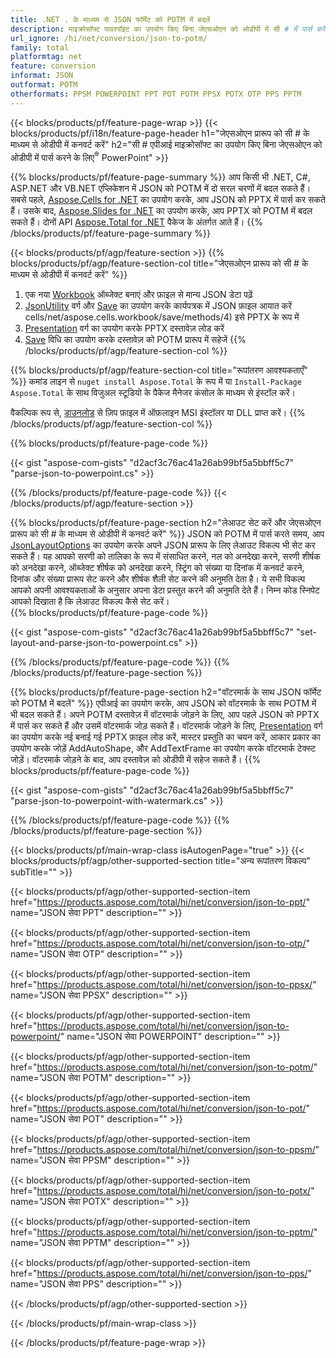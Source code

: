 ```yaml
---
title: .NET . के माध्यम से JSON फॉर्मेट को POTM में बदलें
description: माइक्रोसॉफ्ट पावरपॉइंट का उपयोग किए बिना जेएसओएन को ओडीपी में सी # में पार्स करें
url_ignore: /hi/net/conversion/json-to-potm/
family: total
platformtag: net
feature: conversion
informat: JSON
outformat: POTM
otherformats: PPSM POWERPOINT PPT POT POTM PPSX POTX OTP PPS PPTM
---
```

{{< blocks/products/pf/feature-page-wrap >}}
{{< blocks/products/pf/i18n/feature-page-header h1="जेएसओएन प्रारूप को सी # के माध्यम से ओडीपी में कनवर्ट करें" h2="सी # एपीआई माइक्रोसॉफ्ट का उपयोग किए बिना जेएसओएन को ओडीपी में पार्स करने के लिए<sup>&reg;</sup> PowerPoint" >}}

{{% blocks/products/pf/feature-page-summary %}}
आप किसी भी .NET, C#, ASP.NET और VB.NET एप्लिकेशन में JSON को POTM में दो सरल चरणों में बदल सकते हैं। सबसे पहले, [Aspose.Cells for .NET](https://products.aspose.com/cells/net/) का उपयोग करके, आप JSON को PPTX में पार्स कर सकते हैं। उसके बाद, [Aspose.Slides for .NET](https://products.aspose.com/slides/net/) का उपयोग करके, आप PPTX को POTM में बदल सकते हैं। दोनों API [Aspose.Total for .NET](https://products.aspose.com/total/net/) पैकेज के अंतर्गत आते हैं।
{{% /blocks/products/pf/feature-page-summary  %}}

{{< blocks/products/pf/agp/feature-section >}}
{{% blocks/products/pf/agp/feature-section-col title="जेएसओएन प्रारूप को सी # के माध्यम से ओडीपी में कनवर्ट करें" %}}
1. एक नया [Workbook](https://reference.aspose.com/cells/net/aspose.cells/workbook) ऑब्जेक्ट बनाएं और फ़ाइल से मान्य JSON डेटा पढ़ें
2. [JsonUtility](https://reference.aspose.com/cells/net/aspose.cells.utility/jsonutility) वर्ग और [Save](https://reference.aspose.com/) का उपयोग करके कार्यपत्रक में JSON फ़ाइल आयात करें cells/net/aspose.cells.workbook/save/methods/4) इसे PPTX के रूप में
3. [Presentation](https://reference.aspose.com/slides/net/aspose.slides/presentation) वर्ग का उपयोग करके PPTX दस्तावेज़ लोड करें
4. [Save](https://reference.aspose.com/slides/net/aspose.slides.presentation/save/methods/5) विधि का उपयोग करके दस्तावेज़ को POTM प्रारूप में सहेजें
{{% /blocks/products/pf/agp/feature-section-col %}}

{{% blocks/products/pf/agp/feature-section-col title="रूपांतरण आवश्यकताएँ" %}}
कमांड लाइन से ```nuget install Aspose.Total``` के रूप में या ```Install-Package Aspose.Total``` के साथ विजुअल स्टूडियो के पैकेज मैनेजर कंसोल के माध्यम से इंस्टॉल करें।

वैकल्पिक रूप से, [डाउनलोड](https://releases.aspose.com/total/net) से ज़िप फ़ाइल में ऑफ़लाइन MSI इंस्टॉलर या DLL प्राप्त करें।
{{% /blocks/products/pf/agp/feature-section-col %}}

{{% blocks/products/pf/feature-page-code %}}

{{< gist "aspose-com-gists" "d2acf3c76ac41a26ab99bf5a5bbff5c7" "parse-json-to-powerpoint.cs" >}}


{{% /blocks/products/pf/feature-page-code %}}
{{< /blocks/products/pf/agp/feature-section >}}

{{% blocks/products/pf/feature-page-section  h2="लेआउट सेट करें और जेएसओएन प्रारूप को सी # के माध्यम से ओडीपी में कनवर्ट करें" %}}
JSON को POTM में पार्स करते समय, आप [JsonLayoutOptions](https://reference.aspose.com/cells/net/aspose.cells.utility/jsonlayoutoptions) का उपयोग करके अपने JSON प्रारूप के लिए लेआउट विकल्प भी सेट कर सकते हैं। यह आपको सरणी को तालिका के रूप में संसाधित करने, नल को अनदेखा करने, सरणी शीर्षक को अनदेखा करने, ऑब्जेक्ट शीर्षक को अनदेखा करने, स्ट्रिंग को संख्या या दिनांक में कनवर्ट करने, दिनांक और संख्या प्रारूप सेट करने और शीर्षक शैली सेट करने की अनुमति देता है। ये सभी विकल्प आपको अपनी आवश्यकताओं के अनुसार अपना डेटा प्रस्तुत करने की अनुमति देते हैं। निम्न कोड स्निपेट आपको दिखाता है कि लेआउट विकल्प कैसे सेट करें।  
{{% blocks/products/pf/feature-page-code %}}

{{< gist "aspose-com-gists" "d2acf3c76ac41a26ab99bf5a5bbff5c7" "set-layout-and-parse-json-to-powerpoint.cs" >}}

{{% /blocks/products/pf/feature-page-code  %}}
{{% /blocks/products/pf/feature-page-section %}}

{{% blocks/products/pf/feature-page-section  h2="वॉटरमार्क के साथ JSON फॉर्मेट को POTM में बदलें" %}}
एपीआई का उपयोग करके, आप JSON को वॉटरमार्क के साथ POTM में भी बदल सकते हैं। अपने POTM दस्तावेज़ में वॉटरमार्क जोड़ने के लिए, आप पहले JSON को PPTX में पार्स कर सकते हैं और उसमें वॉटरमार्क जोड़ सकते हैं। वॉटरमार्क जोड़ने के लिए, [Presentation](https://reference.aspose.com/slides/net/aspose.slides/presentation) वर्ग का उपयोग करके नई बनाई गई PPTX फ़ाइल लोड करें, मास्टर प्रस्तुति का चयन करें, आकार प्रकार का उपयोग करके जोड़ें AddAutoShape, और AddTextFrame का उपयोग करके वॉटरमार्क टेक्स्ट जोड़ें। वॉटरमार्क जोड़ने के बाद, आप दस्तावेज़ को ओडीपी में सहेज सकते हैं। 
{{% blocks/products/pf/feature-page-code %}}

{{< gist "aspose-com-gists" "d2acf3c76ac41a26ab99bf5a5bbff5c7" "parse-json-to-powerpoint-with-watermark.cs" >}}

{{% /blocks/products/pf/feature-page-code  %}}
{{% /blocks/products/pf/feature-page-section %}}

{{< blocks/products/pf/main-wrap-class isAutogenPage="true" >}}
{{< blocks/products/pf/agp/other-supported-section title="अन्य रूपांतरण विकल्प" subTitle="" >}}

{{< blocks/products/pf/agp/other-supported-section-item href="https://products.aspose.com/total/hi/net/conversion/json-to-ppt/" name="JSON सेवा PPT" description="" >}}

{{< blocks/products/pf/agp/other-supported-section-item href="https://products.aspose.com/total/hi/net/conversion/json-to-otp/" name="JSON सेवा OTP" description="" >}}

{{< blocks/products/pf/agp/other-supported-section-item href="https://products.aspose.com/total/hi/net/conversion/json-to-ppsx/" name="JSON सेवा PPSX" description="" >}}

{{< blocks/products/pf/agp/other-supported-section-item href="https://products.aspose.com/total/hi/net/conversion/json-to-powerpoint/" name="JSON सेवा POWERPOINT" description="" >}}

{{< blocks/products/pf/agp/other-supported-section-item href="https://products.aspose.com/total/hi/net/conversion/json-to-potm/" name="JSON सेवा POTM" description="" >}}

{{< blocks/products/pf/agp/other-supported-section-item href="https://products.aspose.com/total/hi/net/conversion/json-to-pot/" name="JSON सेवा POT" description="" >}}

{{< blocks/products/pf/agp/other-supported-section-item href="https://products.aspose.com/total/hi/net/conversion/json-to-ppsm/" name="JSON सेवा PPSM" description="" >}}

{{< blocks/products/pf/agp/other-supported-section-item href="https://products.aspose.com/total/hi/net/conversion/json-to-potx/" name="JSON सेवा POTX" description="" >}}

{{< blocks/products/pf/agp/other-supported-section-item href="https://products.aspose.com/total/hi/net/conversion/json-to-pptm/" name="JSON सेवा PPTM" description="" >}}

{{< blocks/products/pf/agp/other-supported-section-item href="https://products.aspose.com/total/hi/net/conversion/json-to-pps/" name="JSON सेवा PPS" description="" >}}



{{< /blocks/products/pf/agp/other-supported-section >}}

{{< /blocks/products/pf/main-wrap-class >}}

{{< /blocks/products/pf/feature-page-wrap >}}